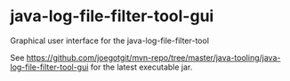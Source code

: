 # java-log-file-filter-tool-gui
Graphical user interface for the java-log-file-filter-tool

See https://github.com/joegotgit/mvn-repo/tree/master/java-tooling/java-log-file-filter-tool-gui for the latest executable jar.
